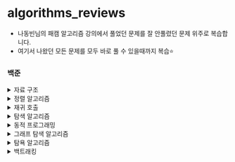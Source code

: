 # algorithms_reviews
- 나동빈님의 패캠 알고리즘 강의에서 풀었던 문제를 잘 안풀렸던 문제 위주로 복습합니다.
- 여기서 나왔던 모든 문제를 모두 바로 풀 수 있을때까지 복습⭐️

### 백준
<details>
  <summary>자료 구조</summary>
  
  - 기본
    - [블랙잭](https://github.com/HyunlangBan/algorithms_reviews/blob/master/%EB%B0%B1%EC%A4%80_2798_%EB%B8%94%EB%9E%99%EC%9E%AD.md): ⭕️
    - [스택수열](https://github.com/HyunlangBan/algorithms_reviews/blob/master/%EB%B0%B1%EC%A4%80_1874_%EC%8A%A4%ED%83%9D%EC%88%98%EC%97%B4.md): ❌ 
    - [프린터큐](https://github.com/HyunlangBan/algorithms_reviews/blob/master/%EB%B0%B1%EC%A4%80_1966_%ED%94%84%EB%A6%B0%ED%84%B0%ED%81%90.md): ⭕️ 
    - [키로거](https://github.com/HyunlangBan/algorithms_reviews/blob/master/%EB%B0%B1%EC%A4%80_5397_%ED%82%A4%EB%A1%9C%EA%B1%B0.md): ⭕️ 
  - 고급
    - [친구 네트워크](https://github.com/HyunlangBan/algorithms_reviews/blob/master/%EB%B0%B1%EC%A4%80_4195_%EC%B9%9C%EA%B5%AC%EB%84%A4%ED%8A%B8%EC%9B%8C%ED%81%AC.md): ❌
</details>
<details>
  <summary>정렬 알고리즘</summary>
  
  - 기본
    - [나이순 정렬](https://github.com/HyunlangBan/algorithms_reviews/blob/master/%EB%B0%B1%EC%A4%80_10814_%EB%82%98%EC%9D%B4%EC%88%9C%EC%A0%95%EB%A0%AC.md): ⭕️
    - 좌표 정렬하기
    - 수 정렬하기3
  - 고급
    - [수정렬하기2(MergeSort)](https://github.com/HyunlangBan/algorithms_reviews/blob/master/%EB%B0%B1%EC%A4%80_2751_%EC%88%98%EC%A0%95%EB%A0%AC%ED%95%98%EA%B8%B02.md): ❌
</details>
<details>
  <summary>재귀 호출</summary>
  
  - [피보나치수](https://github.com/HyunlangBan/algorithms_reviews/blob/master/%EB%B0%B1%EC%A4%80_2747_%ED%94%BC%EB%B3%B4%EB%82%98%EC%B9%98%EC%88%98.md): ❌
  - [Z](https://github.com/HyunlangBan/algorithms_reviews/blob/master/%EB%B0%B1%EC%A4%80_1074_Z.md): ❌
  - [0만들기](https://github.com/HyunlangBan/algorithms_reviews/blob/master/%EB%B0%B1%EC%A4%80_7490_0%EB%A7%8C%EB%93%A4%EA%B8%B0.md): 🔼
</details>

<details>
  <summary>탐색 알고리즘</summary>
  
  - 기본
    - [베스트셀러](https://github.com/HyunlangBan/algorithms_reviews/blob/master/%EB%B0%B1%EC%A4%80_1302_%EB%B2%A0%EC%8A%A4%ED%8A%B8%EC%85%80%EB%9F%AC.md): ⭕️
    - 트로피진열
    - [성지키기](https://github.com/HyunlangBan/algorithms_reviews/blob/master/%EB%B0%B1%EC%A4%80_1236_%EC%84%B1%EC%A7%80%ED%82%A4%EA%B8%B0.md): ⭕️
    - [공유기설치](https://github.com/HyunlangBan/algorithms_reviews/blob/master/%EB%B0%B1%EC%A4%80_2110_%EA%B3%B5%EC%9C%A0%EA%B8%B0%EC%84%A4%EC%B9%98.md): 🔼
    - [중량제한](https://github.com/HyunlangBan/algorithms_reviews/blob/master/%EB%B0%B1%EC%A4%80_1939_%EC%A4%91%EB%9F%89%EC%A0%9C%ED%95%9C.md): ❌
  - 고급
    - [트리순회](https://github.com/HyunlangBan/algorithms_reviews/blob/master/%EB%B0%B1%EC%A4%80_1991_%ED%8A%B8%EB%A6%AC%EC%88%9C%ED%9A%8C.md): ⭕️
    - [트리의높이와너비](https://github.com/HyunlangBan/algorithms_reviews/blob/master/%EB%B0%B1%EC%A4%80_2250_%ED%8A%B8%EB%A6%AC%EC%9D%98%EB%86%92%EC%9D%B4%EC%99%80%EB%84%88%EB%B9%84.md): ❌
    - [최소힙](https://github.com/HyunlangBan/algorithms_reviews/blob/master/%EB%B0%B1%EC%A4%80_1927_%EC%B5%9C%EC%86%8C%ED%9E%99.md): ⭕️
    - [카드정렬하기](https://github.com/HyunlangBan/algorithms_reviews/blob/master/%EB%B0%B1%EC%A4%80_1715_%EC%B9%B4%EB%93%9C%EC%A0%95%EB%A0%AC%ED%95%98%EA%B8%B0.md): ⭕️
    - [문제집](https://github.com/HyunlangBan/algorithms_reviews/blob/master/%EB%B0%B1%EC%A4%80_1766_%EB%AC%B8%EC%A0%9C%EC%A7%91.md): ❌
</details>
<details>
  <summary>동적 프로그래밍</summary>
  
  - [01타일](https://github.com/HyunlangBan/algorithms_reviews/blob/master/%EB%B0%B1%EC%A4%80_1904_01%ED%83%80%EC%9D%BC.md): ⭕️
  - [평범한배낭](https://github.com/HyunlangBan/algorithms_reviews/blob/master/%EB%B0%B1%EC%A4%80_12865_%ED%8F%89%EB%B2%94%ED%95%9C%EB%B0%B0%EB%82%AD.md): ❌
  - [가장긴증가하는부분수열](https://github.com/HyunlangBan/algorithms_reviews/blob/master/%EB%B0%B1%EC%A4%80_11053_%EA%B0%80%EC%9E%A5%EA%B8%B4%EC%A6%9D%EA%B0%80%ED%95%98%EB%8A%94%EB%B6%80%EB%B6%84%EC%88%98%EC%97%B4.md): ❌
</details>
<details>
  <summary>그래프 탐색 알고리즘</summary>
  
  - 기본
    - [DFS와 BFS](https://github.com/HyunlangBan/algorithms_reviews/blob/master/%EB%B0%B1%EC%A4%80_1260_DFS%EC%99%80BFS.md): ⭕️
    - [숨바꼭질](https://github.com/HyunlangBan/algorithms_reviews/blob/master/%EB%B0%B1%EC%A4%80_1697_%EC%88%A8%EB%B0%94%EA%BC%AD%EC%A7%88.md): ❌
    - [바이러스](https://github.com/HyunlangBan/algorithms_reviews/blob/master/%EB%B0%B1%EC%A4%80_2606_%EB%B0%94%EC%9D%B4%EB%9F%AC%EC%8A%A4.md): ⭕️
    - [유기농배추](https://github.com/HyunlangBan/algorithms_reviews/blob/master/%EB%B0%B1%EC%A4%80_1012_%EC%9C%A0%EA%B8%B0%EB%86%8D%EB%B0%B0%EC%B6%94.md): ❌
    - [효율적인해킹](https://github.com/HyunlangBan/algorithms_reviews/blob/master/%EB%B0%B1%EC%A4%80_1325_%ED%9A%A8%EC%9C%A8%EC%A0%81%EC%9D%B8%ED%95%B4%ED%82%B9.md):  ❌
 - 고급
   - [해킹](https://github.com/HyunlangBan/algorithms_reviews/blob/master/%EB%B0%B1%EC%A4%80_10282_%ED%95%B4%ED%82%B9.md): ❌
   - [거의 최단 경로](https://github.com/HyunlangBan/algorithms_reviews/blob/master/%EB%B0%B1%EC%A4%80_5719_%EA%B1%B0%EC%9D%98%EC%B5%9C%EB%8B%A8%EA%B2%BD%EB%A1%9C.md): ❌
   - [우주신과의 교감](https://github.com/HyunlangBan/algorithms_reviews/blob/master/%EB%B0%B1%EC%A4%80_1774_%EC%9A%B0%EC%A3%BC%EC%8B%A0%EA%B3%BC%EC%9D%98%EA%B5%90%EA%B0%90.md): ❌
</details>

<details>
  <summary>탐욕 알고리즘</summary>
  
  - 기초
    - [등수 매기기](https://github.com/HyunlangBan/algorithms_reviews/blob/master/%EB%B0%B1%EC%A4%80_2012_%EB%93%B1%EC%88%98%EB%A7%A4%EA%B8%B0%EA%B8%B0.md): ⭕️
    - [배](https://github.com/HyunlangBan/algorithms_reviews/blob/master/%EB%B0%B1%EC%A4%80_1092_%EB%B0%B0.md): ❌
  - 핵심
    - [센서](https://github.com/HyunlangBan/algorithms_reviews/blob/master/%EB%B0%B1%EC%A4%80_2212_%EC%84%BC%EC%84%9C.md): ⭕️
    - [도서관](https://github.com/HyunlangBan/algorithms_reviews/blob/master/%EB%B0%B1%EC%A4%80_1461_%EB%8F%84%EC%84%9C%EA%B4%80.md): ❌
    - [컵라면](https://github.com/HyunlangBan/algorithms_reviews/blob/master/%EB%B0%B1%EC%A4%80_1781_%EC%BB%B5%EB%9D%BC%EB%A9%B4.md): ❌
</details>

<details>
  <summary>백트래킹</summary>
  
  - [암호 만들기](https://github.com/HyunlangBan/algorithms_reviews/blob/master/%EB%B0%B1%EC%A4%80_1759_%EC%95%94%ED%98%B8%EB%A7%8C%EB%93%A4%EA%B8%B0.md): ❌
 - [N-Queen](https://github.com/HyunlangBan/algorithms_reviews/blob/master/%EB%B0%B1%EC%A4%80_9663_N-Queen.md): ❌

</details>

